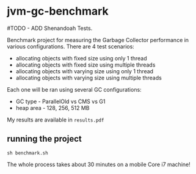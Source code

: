# jvm-gc-benchmark

#TODO - ADD Shenandoah Tests. 

Benchmark project for measuring the Garbage Collector performance in various configurations. 
There are 4 test scenarios:
- allocating objects with fixed size using only 1 thread
- allocating objects with fixed size using multiple threads
- allocating objects with varying size using only 1 thread
- allocating objects with varying size using multiple threads

Each one will be ran using several GC configurations:
- GC type - ParallelOld vs CMS vs G1
- heap area - 128, 256, 512 MB

My results are available in `results.pdf`


## running the project

`sh benchmark.sh`  
 
The whole process takes about 30 minutes on a mobile Core i7 machine!
